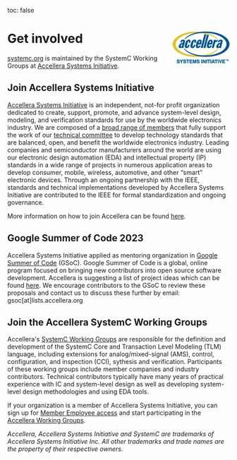 toc: false

# Get involved <a href="https://accellera.org" target="_blank"><img style="float: right;" src="/images/logo_accellera.png"></a>

[systemc.org][5] is maintained by the SystemC Working Groups at [Accellera Systems Initiative][1].

## Join Accellera Systems Initiative

[Accellera Systems Initiative][1] is an independent, not-for profit organization dedicated to create, support, promote, and advance system-level design, modeling, and verification standards for use by the worldwide electronics industry. We are composed of a [broad range of members][2] that fully support the work of our [technical committee][3] to develop technology standards that are balanced, open, and benefit the worldwide electronics industry. Leading companies and semiconductor manufacturers around the world are using our electronic design automation (EDA) and intellectual property (IP) standards in a wide range of projects in numerous application areas to develop consumer, mobile, wireless, automotive, and other “smart” electronic devices. Through an ongoing partnership with the IEEE, standards and technical implementations developed by Accellera Systems Initiative are contributed to the IEEE for formal standardization and ongoing governance.

More information on how to join Accellera can be found [here][6].

## Google Summer of Code 2023

Accellera Systems Initiative applied as mentoring organization in [Google Summer of Code][8] (GSoC). Google Summer of Code is a global, online program focused on bringing new contributors into open source software development. Accellera is suggesting a list of project ideas which can be found [here][9]. We encourage contributors to the GSoC to review these proposals and contact us to discuss these further by email: gsoc[at]lists.accellera.org 

## Join the Accellera SystemC Working Groups

Accellera's [SystemC Working Groups][4] are responsible for the definition and development of the SystemC Core and Transaction Level Modeling (TLM) language, including extensions for analog/mixed-signal (AMS), control, configuration, and inspection (CCI), sythesis and verification. Participants of these working groups include member companies and industry contributors. Technical contributors typically have many years of practical experience with IC and system-level design as well as developing system-level design methodologies and using EDA tools.

If your organization is a member of Accellera Systems Initiative, you can sign up for [Member Employee access][7] and start participating in the [Accellera Working Groups][4].

*Accellera, Accellera Systems Initiative and SystemC are trademarks of Accellera Systems Initiative Inc. All other trademarks and trade names are the property of their respective owners.*


[1]: https://accellera.org
[2]: https://accellera.org/about/members
[3]: https://accellera.org/activities
[4]: https://www.accellera.org/activities/working-groups
[5]: https://systemc.org
[6]: https://www.accellera.org/about/join
[7]: https://workspace.accellera.org/site/login

[8]: https://summerofcode.withgoogle.com/
[9]: https://systemc.org/gsoc2023/